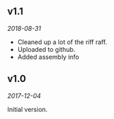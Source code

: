 <!-- -*- mode: markdown; fill-column: 8192 -*- -->

## v1.1

*2018-08-31*

* Cleaned up a lot of the riff raff.
* Uploaded to github.
* Added assembly info

## v1.0

*2017-12-04*

Initial version.
